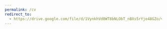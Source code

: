 ```yaml
---
permalink: /cv
redirect_to:
  - https://drive.google.com/file/d/1VynkhVd0WT8bNLObT_nBXs5rYje48GZo/view?usp=sharing
---
```

